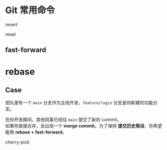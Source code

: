 # Git 常用命令
revert

reset

## fast-forward

# rebase



## Case
团队里有一个 `main` 分支作为主线开发，`feature/login` 分支是你新建的功能分支。

在你开发期间，其他同事已经往 `main` 提交了新的 commit。  
如果你直接合并，会出现一个 **merge commit**。为了保持 **提交历史简洁**，你希望能用 **rebase + fast-forward**。

cherry-pick

